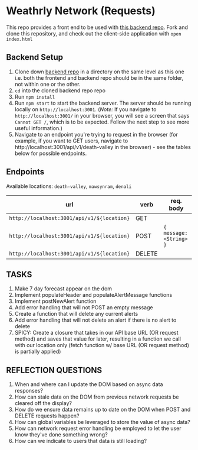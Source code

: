 # Weathrly Network (Requests)
This repo provides a front end to be used with [this backend repo](https://github.com/nicktu12/weathrly-network-backend). Fork and clone this repository, and check out the client-side application with `open index.html`

## Backend Setup

1. Clone down [backend repo](https://github.com/nicktu12/weathrly-network-backend) in a directory on the same level as this one i.e. both the frontend and backend repo should be in the same folder, not within one or the other. 
1. `cd` into the cloned backend repo repo
1. Run `npm install`
1. Run `npm start` to start the backend server. The server should be running locally on `http://localhost:3001`. (_Note:_ If you navigate to `http://localhost:3001/` in your browser, you will see a screen that says `Cannot GET /`, which is to be expected. Follow the next step to see more useful information.)
1. Navigate to an endpoint you're trying to request in the browser (for example, if you want to GET users, navigate to http://localhost:3001/api/v1/death-valley in the browser) - see the tables below for possible endpoints.

## Endpoints

Available locations: `death-valley`, `mawsynram`, `denali`

| url | verb | req. body | 
| ----|------|---------|
| `http://localhost:3001/api/v1/${location}` | GET | 
| `http://localhost:3001/api/v1/${location}` | POST | `{ message: <String> }`
| `http://localhost:3001/api/v1/${location}` | DELETE | 

## TASKS
1. Make 7 day forecast appear on the dom
2. Implement populateHeader and populateAlertMessage functions
3. Implement postNewAlert function
4. Add error handling that will not POST an empty message
5. Create a function that will delete any current alerts
6. Add error handling that will not delete an alert if there is no alert to delete
7. SPICY: Create a closure that takes in our API base URL (OR request method) and saves that value for later, resulting in a function we call with our location only (fetch function w/ base URL (OR request method) is partially applied)

## REFLECTION QUESTIONS
1. When and where can I update the DOM based on async data responses?
2. How can stale data on the DOM from previous network requests be cleared off the display?
3. How do we ensure data remains up to date on the DOM when POST and DELETE requests happen?
4. How can global variables be leveraged to store the value of async data?
5. How can network request error handling be employed to let the user know they've done something wrong?
6. How can we indicate to users that data is still loading?
